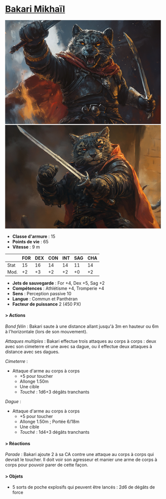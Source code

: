 # [Bakari Mikhaïl](../../WORLDBUILDING/PERSONNAGES/ENFANTS_DE_LA_RUE/Bakari_Mikhail.md)

![Bakari Mikhaïl](../../_images/BakariMikhail-1.png)
![Bakari Mikhaïl](../../_images/BakariMikhail-2.png)

* **Classe d'armure** : 15
* **Points de vie** : 65
* **Vitesse** : 9 m  

|    |FOR|DEX|CON|INT|SAG|CHA|
|----|---|---|---|---|---|---|
|Stat|15 |16 |14 |14 |11 |14 |
|Mod.|+2 |+3 |+2 |+2 |+0 |+2 |

* **Jets de sauvegarde** : For +4, Dex +5, Sag +2
* **Compétences** : Athlétisme +4, Tromperie +4
* **Sens** : Perception passive 10
* **Langue** : Commun et Panthéran
* **Facteur de puissance** 2 (450 PX)

#### > Actions
*Bond félin* : Bakari saute à une distance allant jusqu'à 3m en hauteur ou 6m à l'horizontale (lors de son mouvement).

*Attaques multiples* : Bakari effectue trois attaques au corps à corps : deux avec son cimeterre et une avec sa dague, ou il effectue deux attaques à distance avec ses dagues.

*Cimeterre* : 
* Attaque d'arme au corps à corps
    * +5 pour toucher
    * Allonge 1.50m 
    * Une cible
    * *Touché* : 1d6+3 dégâts tranchants

*Dague* : 
* Attaque d'arme au corps à corps
    * +5 pour toucher
    * Allonge 1.50m ; Portée 6/18m
    * Une cible
    * *Touché* : 1d4+3 dégâts tranchants

#### > Réactions 
*Parade* : Bakari ajoute 2 à sa CA contre une attaque au corps à corps qui devrait le toucher. Il doit voir son agresseur et manier une arme de corps à corps pour pouvoir parer de cette façon.

#### > Objets 
* 5 sorts de poche explosifs qui peuvent être lancés : 2d6 de dégâts de force